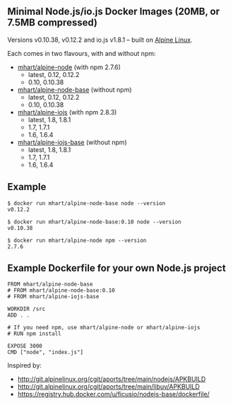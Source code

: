 Minimal Node.js/io.js Docker Images (20MB, or 7.5MB compressed)
---------------------------------------------------------

Versions v0.10.38, v0.12.2 and io.js v1.8.1 –
built on [Alpine Linux](http://alpinelinux.org/).

Each comes in two flavours, with and without npm:

- [mhart/alpine-node](https://registry.hub.docker.com/u/mhart/alpine-node/) (with npm 2.7.6)
  - latest, 0.12, 0.12.2
  - 0.10, 0.10.38
- [mhart/alpine-node-base](https://registry.hub.docker.com/u/mhart/alpine-node-base/) (without npm)
  - latest, 0.12, 0.12.2
  - 0.10, 0.10.38
- [mhart/alpine-iojs](https://registry.hub.docker.com/u/mhart/alpine-iojs/) (with npm 2.8.3)
  - latest, 1.8, 1.8.1
  - 1.7, 1.7.1
  - 1.6, 1.6.4
- [mhart/alpine-iojs-base](https://registry.hub.docker.com/u/mhart/alpine-iojs-base/) (without npm)
  - latest, 1.8, 1.8.1
  - 1.7, 1.7.1
  - 1.6, 1.6.4

Example
-------

    $ docker run mhart/alpine-node-base node --version
    v0.12.2

    $ docker run mhart/alpine-node-base:0.10 node --version
    v0.10.38

    $ docker run mhart/alpine-node npm --version
    2.7.6

Example Dockerfile for your own Node.js project
-----------------------------------------------

    FROM mhart/alpine-node-base
    # FROM mhart/alpine-node-base:0.10
    # FROM mhart/alpine-iojs-base

    WORKDIR /src
    ADD . .

    # If you need npm, use mhart/alpine-node or mhart/alpine-iojs
    # RUN npm install

    EXPOSE 3000
    CMD ["node", "index.js"]

Inspired by:

- http://git.alpinelinux.org/cgit/aports/tree/main/nodejs/APKBUILD
- http://git.alpinelinux.org/cgit/aports/tree/main/libuv/APKBUILD
- https://registry.hub.docker.com/u/ficusio/nodejs-base/dockerfile/


